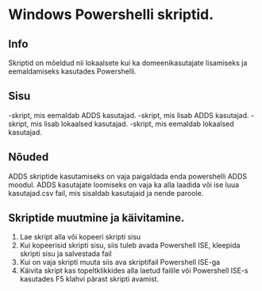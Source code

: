 # Windows Powershelli skriptid.

## Info
Skriptid on mõeldud nii lokaalsete kui ka domeenikasutajate lisamiseks ja eemaldamiseks kasutades Powershelli.

## Sisu
-skript, mis eemaldab ADDS kasutajad.
-skript, mis lisab ADDS kasutajad.
-skript, mis lisab lokaalsed kasutajad.
-skript, mis eemaldab lokaalsed kasutajad.


## Nõuded
ADDS skriptide kasutamiseks on vaja paigaldada enda powershelli ADDS moodul. ADDS kasutajate loomiseks on vaja ka alla laadida või ise luua kasutajad.csv fail, mis sisaldab
kasutajaid ja nende paroole.

## Skriptide muutmine ja käivitamine.
1. Lae skript alla või kopeeri skripti sisu
2. Kui kopeerisid skripti sisu, siis tuleb avada Powershell ISE, kleepida skripti sisu ja salvestada fail
3. Kui on vaja skripti muuta siis ava skriptifail Powershell ISE-ga
4. Käivita skript kas topeltklikkides alla laetud failile või Powershell ISE-s kasutades F5 klahvi pärast skripti avamist.
